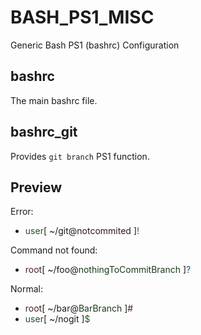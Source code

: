 BASH_PS1_MISC
=============

Generic Bash PS1 (bashrc) Configuration

bashrc
---
The main bashrc file.

bashrc\_git
---
Provides `git branch` PS1 function.

Preview
---
Error:
* <font color=#255325>user</font>[ ~/git@<font color=2c1919>notcommited</font> ]<font color=#545527>!</font>

Command not found:
* <font color=#462222>root</font>[ ~/foo@<font color=#183B18>nothingToCommitBranch</font> ]<font color=#255152>?</font>

Normal:
* <font color=#462222>root</font>[ ~/bar@<font color=#183B18>BarBranch</font> ]<font color=#462222>#</font>
* <font color=#255325>user</font>[ ~/nogit ]<font color=#255325>$</font>

